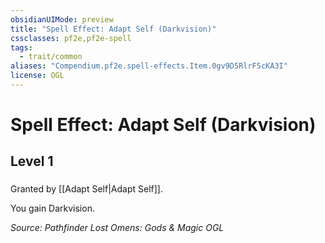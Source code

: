 ```yaml
---
obsidianUIMode: preview
title: "Spell Effect: Adapt Self (Darkvision)"
cssclasses: pf2e,pf2e-spell
tags:
  - trait/common
aliases: "Compendium.pf2e.spell-effects.Item.0gv9D5RlrF5cKA3I"
license: OGL
---
```

# Spell Effect: Adapt Self (Darkvision)
## Level 1
### 






Granted by [[Adapt Self|Adapt Self]].

You gain Darkvision.

*Source: Pathfinder Lost Omens: Gods & Magic*
*OGL*